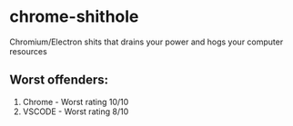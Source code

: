 # chrome-shithole
Chromium/Electron shits that drains your power and hogs your computer resources

## Worst offenders:
1. Chrome - Worst rating 10/10
2. VSCODE - Worst rating 8/10
